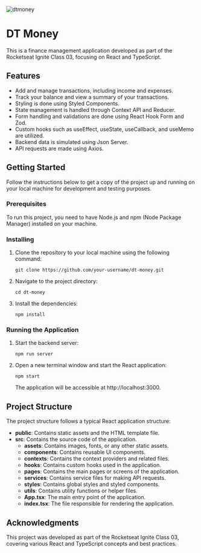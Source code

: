 ![dtmoney](https://user-images.githubusercontent.com/99200113/202918026-323604bb-85cd-4242-bdd3-cfb12b3b2394.gif)

# DT Money

This is a finance management application developed as part of the Rocketseat Ignite Class 03, focusing on React and TypeScript.

## Features

- Add and manage transactions, including income and expenses.
- Track your balance and view a summary of your transactions.
- Styling is done using Styled Components.
- State management is handled through Context API and Reducer.
- Form handling and validations are done using React Hook Form and Zod.
- Custom hooks such as useEffect, useState, useCallback, and useMemo are utilized.
- Backend data is simulated using Json Server.
- API requests are made using Axios.

## Getting Started

Follow the instructions below to get a copy of the project up and running on your local machine for development and testing purposes.

### Prerequisites

To run this project, you need to have Node.js and npm (Node Package Manager) installed on your machine.

### Installing

1. Clone the repository to your local machine using the following command:

   ```
   git clone https://github.com/your-username/dt-money.git
   ```

2. Navigate to the project directory:

   ```
   cd dt-money
   ```

3. Install the dependencies:

   ```
   npm install
   ```

### Running the Application

1. Start the backend server:

   ```
   npm run server
   ```

2. Open a new terminal window and start the React application:

   ```
   npm start
   ```

   The application will be accessible at http://localhost:3000.

## Project Structure

The project structure follows a typical React application structure:

- **public**: Contains static assets and the HTML template file.
- **src**: Contains the source code of the application.
  - **assets**: Contains images, fonts, or any other static assets.
  - **components**: Contains reusable UI components.
  - **contexts**: Contains the context providers and related files.
  - **hooks**: Contains custom hooks used in the application.
  - **pages**: Contains the main pages or screens of the application.
  - **services**: Contains service files for making API requests.
  - **styles**: Contains global styles and styled components.
  - **utils**: Contains utility functions or helper files.
  - **App.tsx**: The main entry point of the application.
  - **index.tsx**: The file responsible for rendering the application.

## Acknowledgments

This project was developed as part of the Rocketseat Ignite Class 03, covering various React and TypeScript concepts and best practices.

